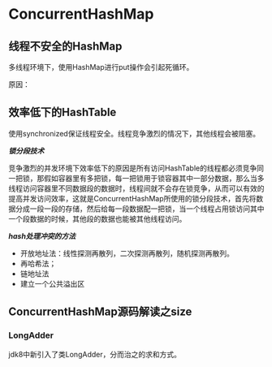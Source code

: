 # ConcurrentHashMap

## 线程不安全的HashMap

多线程环境下，使用HashMap进行put操作会引起死循环。

原因：



## 效率低下的HashTable

使用synchronized保证线程安全。线程竞争激烈的情况下，其他线程会被阻塞。

***锁分段技术***

竞争激烈的并发环境下效率低下的原因是所有访问HashTable的线程都必须竞争同一把锁，那假如容器里有多把锁，每一把锁用于锁容器其中一部分数据，那么当多线程访问容器里不同数据段的数据时，线程间就不会存在锁竞争，从而可以有效的提高并发访问效率，这就是ConcurrentHashMap所使用的锁分段技术，首先将数据分成一段一段的存储，然后给每一段数据配一把锁，当一个线程占用锁访问其中一个段数据的时候，其他段的数据也能被其他线程访问。

***hash处理冲突的方法***

* 开放地址法：线性探测再散列，二次探测再散列，随机探测再散列。
* 再哈希法；
* 链地址法
* 建立一个公共溢出区

## ConcurrentHashMap源码解读之size

### LongAdder

jdk8中新引入了类LongAdder，分而治之的求和方式。

